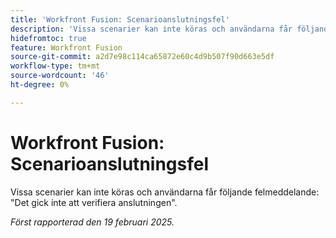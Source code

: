 ```yaml
---
title: 'Workfront Fusion: Scenarioanslutningsfel'
description: 'Vissa scenarier kan inte köras och användarna får följande felmeddelande: "Det gick inte att verifiera anslutningen".'
hidefromtoc: true
feature: Workfront Fusion
source-git-commit: a2d7e98c114ca65872e60c4d9b507f90d663e5df
workflow-type: tm+mt
source-wordcount: '46'
ht-degree: 0%

---
```


# Workfront Fusion: Scenarioanslutningsfel

Vissa scenarier kan inte köras och användarna får följande felmeddelande: &quot;Det gick inte att verifiera anslutningen&quot;.

_Först rapporterad den 19 februari 2025._
